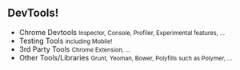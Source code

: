 ## DevTools!

* Chrome Devtools <small class="fragment">Inspector, Console, Profiler, Experimental features, ...</small>
* Testing Tools <small class="fragment">including Mobile!</small>
* 3rd Party Tools <small class="fragment">Chrome Extension, ...</small>
* Other Tools/Libraries <small class="fragment">Grunt, Yeoman, Bower, Polyfills such as Polymer, ...</small>
